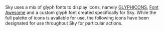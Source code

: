 ﻿Sky uses a mix of glyph fonts to display icons, namely [GLYPHICONS](http://glyphicons.com/), [Font Awesome](http://fortawesome.github.io/Font-Awesome/) and a custom glyph font created specifically for Sky.
While the full palette of icons is available for use, the following icons have been designated for use throughout Sky for particular actions.